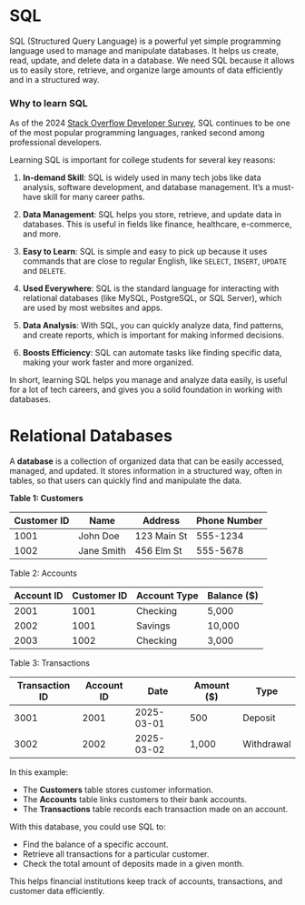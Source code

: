 
# SQL

SQL (Structured Query Language) is a powerful yet simple programming language used to manage and manipulate databases. It helps us create, read, update, and delete data in a database. We need SQL because it allows us to easily store, retrieve, and organize large amounts of data efficiently and in a structured way.

### Why to learn SQL

As of the 2024 [Stack Overflow Developer Survey](https://survey.stackoverflow.co/2024/technology#most-popular-technologies-language-prof), SQL continues to be one of the most popular programming languages, ranked second among professional developers.

Learning SQL is important for college students for several key reasons:

1. **In-demand Skill**: SQL is widely used in many tech jobs like data analysis, software development, and database management. It’s a must-have skill for many career paths.

2. **Data Management**: SQL helps you store, retrieve, and update data in databases. This is useful in fields like finance, healthcare, e-commerce, and more.

3. **Easy to Learn**: SQL is simple and easy to pick up because it uses commands that are close to regular English, like `SELECT`, `INSERT`, `UPDATE` and `DELETE`.

4. **Used Everywhere**: SQL is the standard language for interacting with relational databases (like MySQL, PostgreSQL, or SQL Server), which are used by most websites and apps.

5. **Data Analysis**: With SQL, you can quickly analyze data, find patterns, and create reports, which is important for making informed decisions.

6. **Boosts Efficiency**: SQL can automate tasks like finding specific data, making your work faster and more organized.


In short, learning SQL helps you manage and analyze data easily, is useful for a lot of tech careers, and gives you a solid foundation in working with databases.

# Relational Databases

A **database** is a collection of organized data that can be easily accessed, managed, and updated. It stores information in a structured way, often in tables, so that users can quickly find and manipulate the data.

**Table 1: Customers**

| **Customer ID** | **Name**   | **Address** | **Phone Number** |
| --------------- | ---------- | ----------- | ---------------- |
| 1001            | John Doe   | 123 Main St | 555-1234         |
| 1002            | Jane Smith | 456 Elm St  | 555-5678         |

Table 2: Accounts

| **Account ID** | **Customer ID** | **Account Type** | **Balance ($)** |
| -------------- | --------------- | ---------------- | --------------- |
| 2001           | 1001            | Checking         | 5,000           |
| 2002           | 1001            | Savings          | 10,000          |
| 2003           | 1002            | Checking         | 3,000           |

Table 3: Transactions

| **Transaction ID** | **Account ID** | **Date**   | **Amount ($)** | **Type**   |
| ------------------ | -------------- | ---------- | -------------- | ---------- |
| 3001               | 2001           | 2025-03-01 | 500            | Deposit    |
| 3002               | 2002           | 2025-03-02 | 1,000          | Withdrawal |

In this example:
- The **Customers** table stores customer information.
- The **Accounts** table links customers to their bank accounts.
- The **Transactions** table records each transaction made on an account.

With this database, you could use SQL to:
- Find the balance of a specific account.
- Retrieve all transactions for a particular customer.
- Check the total amount of deposits made in a given month.

This helps financial institutions keep track of accounts, transactions, and customer data efficiently.